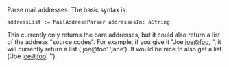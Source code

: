 Parse mail addresses.  The basic syntax is:

	addressList := MailAddressParser addressesIn: aString

This currently only returns the bare addresses, but it could also return a list of the address "source codes".  For example, if you give it "Joe <joe@foo>, <jane>", it will currently return a list ('joe@foo' 'jane').  It would be nice to also get a list ('Joe <joe@foo>'  '<jane>').